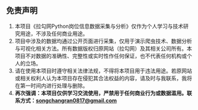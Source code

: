 ## 免责声明

1. 本项目《拉勾网Python岗位信息数据采集与分析》仅作为个人学习与技术研究用途，不涉及任何商业用途。
2. 项目中涉及的数据均通过公开页面进行采集，仅用于演示爬虫技术、数据分析与可视化相关方法。所有数据版权归原网站（拉勾网）及其相关公司所有。本项目不对数据的准确性、完整性或实时性作任何保证，也不代表任何机构或个人的立场。
3. 请在使用本项目时遵守相关法律法规，不得将本项目用于违法用途。若原网站或相关权利人认为本项目存在侵犯其合法权益的内容，请及时与我联系，我将在第一时间内进行处理与删除。
4. **再次强调：本项目仅供学习交流使用，严禁用于任何商业行为或数据滥用。联系方式：songchangran0817@gmail.com**